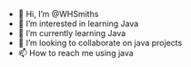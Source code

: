 - 👋 Hi, I’m @WHSmiths
- 👀 I’m interested in learning Java
- 🌱 I’m currently learning Java
- 💞️ I’m looking to collaborate on java projects
- 📫 How to reach me using java

<!---
WHSmiths/WHSmiths is a ✨ special ✨ repository because its `README.md` (this file) appears on your GitHub profile.
You can click the Preview link to take a look at your changes.
--->
